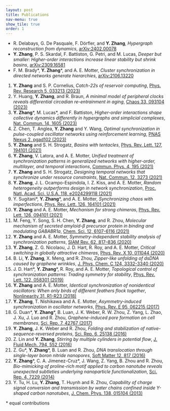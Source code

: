 ```yaml
---
layout: post
title: Publications
nav-menu: true
show_tile: true
order: 1
---
```


* R. Delabays, G. De Pasquale, F. Dörfler, and **Y. Zhang**, *Hypergraph reconstruction from dynamics*, [arXiv:2402.00078](https://arxiv.org/abs/2402.00078)
* **Y. Zhang**, P. S. Skardal, F. Battiston, G. Petri, and M. Lucas, *Deeper but smaller: Higher-order interactions increase linear stability but shrink basins*, [arXiv:2309.16581](https://arxiv.org/abs/2309.16581)
* F. M. Brady\*, **Y. Zhang**\*, and A. E. Motter, *Cluster synchronization in directed networks generate hierarchies*, [arXiv:2106.13220](https://arxiv.org/abs/2106.13220)

1. __Y. Zhang__ and S. P. Cornelius, *Catch-22s of reservoir computing*, [Phys. Rev. Research 5, 033213 (2023)](https://doi.org/10.1103/PhysRevResearch.5.033213)
1. Y. Huang, __Y. Zhang__, and R. Braun, *A minimal model of peripheral clocks reveals differential circadian re-entrainment in aging*, [Chaos 33, 093104 (2023)](https://doi.org/10.1063/5.0157524)
1. __Y. Zhang__\*, M. Lucas\*, and F. Battiston, *Higher-order interactions shape collective dynamics differently in hypergraphs and simplicial complexes*, [Nat. Commun. 14, 1605 (2023)](https://doi.org/10.1038/s41467-023-37190-9)
1. Z. Chen,  T. Anglea, __Y. Zhang__ and Y. Wang, *Optimal synchronization in pulse-coupled oscillator networks using reinforcement learning*, [PNAS Nexus 2, pgad102 (2023)](https://doi.org/10.1093/pnasnexus/pgad102)
1. __Y. Zhang__ and S. H. Strogatz, *Basins with tentacles*, [Phys. Rev. Lett. 127, 194101 (2021)](https://doi.org/10.1103/PhysRevLett.127.194101)
1. __Y. Zhang__, V. Latora, and A. E. Motter, *Unified treatment of synchronization patterns in generalized networks with higher-order, multilayer, and temporal interactions*, [Commun. Phys. 4, 195 (2021)](https://doi.org/10.1038/s42005-021-00695-0)
1. __Y. Zhang__ and S. H. Strogatz, *Designing temporal networks that synchronize under resource constraints*, [Nat. Commun. 12, 3273 (2021)](https://doi.org/10.1038/s41467-021-23446-9)
1. __Y. Zhang__, J. L. Ocampo-Espindola, I. Z. Kiss, and A. E. Motter, *Random heterogeneity outperforms design in network synchronization*, [Proc. Natl. Acad. Sci. U.S.A. 118, e2024299118 (2021)](https://doi.org/10.1073/pnas.2024299118)
1. Y. Sugitani\*, __Y. Zhang__\*, and A. E. Motter, *Synchronizing chaos with imperfections*, [Phys. Rev. Lett. 126, 164101 (2021)](https://doi.org/10.1103/PhysRevLett.126.164101)
1. __Y. Zhang__ and A. E. Motter, *Mechanism for strong chimeras*, [Phys. Rev. Lett. 126, 094101 (2021)](https://doi.org/10.1103/PhysRevLett.126.094101)
1. M. Feng, Y. Song, S. H. Chen, __Y. Zhang__, and R. Zhou, *Molecular mechanism of secreted amyloid-β precursor protein in binding and modulating GABABR1a*, [Chem. Sci. 12, 6107-6116 (2021)](https://doi.org/10.1039/d0sc06946a)
1. __Y. Zhang__ and A. E. Motter, *Symmetry-independent stability analysis of synchronization patterns*, [SIAM Rev. 62, 817–836 (2020)](https://doi.org/10.1137/19M127358X)
1. __Y. Zhang__, Z. G. Nicolaou, J. D. Hart, R. Roy, and A. E. Motter, *Critical switching in globally attractive chimeras*, [Phys. Rev. X 10, 011044 (2020)](https://doi.org/10.1103/PhysRevX.10.011044)
1. B. Li, __Y. Zhang__, X. Meng, and R. Zhou, *Zipper-like unfolding of dsDNA caused by graphene wrinkles*, [J. Phys. Chem. C 124, 3332-3340 (2020)](https://dx.doi.org/10.1021/acs.jpcc.9b08778)
1. J. D. Hart\*, __Y. Zhang__\*, R. Roy, and A. E. Motter, *Topological control of synchronization patterns: Trading symmetry for stability*, [Phys. Rev. Lett. 122, 058301 (2019)](https://doi.org/10.1103/PhysRevLett.122.058301)
1. __Y. Zhang__ and A. E. Motter, *Identical synchronization of nonidentical oscillators: When only birds of different feathers flock together*, [Nonlinearity 31, R1-R23 (2018)](https://doi.org/10.1088/1361-6544/aa8fe7)
1. __Y. Zhang__, T. Nishikawa and A. E. Motter, *Asymmetry-induced synchronization in oscillator networks*, [Phys. Rev. E 95, 062215 (2017)](http://dx.doi.org/10.1103/PhysRevE.95.062215)
1. G. Duan\*, __Y. Zhang__\*, B. Luan, J. K. Weber, R. W. Zhou, Z. Yang, L. Zhao, J. Xu, J. Luo and R. Zhou, *Graphene-induced pore formation on cell membranes*, [Sci. Rep. 7, 42767 (2017)](http://dx.doi.org/10.1038/srep42767)
1. __Y. Zhang__, J. K. Weber and R. Zhou, *Folding and stabilization of native-sequence-reversed proteins*, [Sci. Rep. 6, 25138 (2016)](http://dx.doi.org/10.1038/srep25138)
1. Z. Lin and __Y. Zhang__, *Stirring by multiple cylinders in potential flow*, [J. Fluid Mech. 794, 552 (2016)](http://dx.doi.org/10.1017/jfm.2016.107)
1. Z. Gu\*, __Y. Zhang__\*, B. Luan and R. Zhou, *DNA translocation through single-layer boron nitride nanopores*, [Soft Matter 12, 817 (2016)](http://dx.doi.org/10.1039/c5sm02197a)
1. __Y. Zhang__\*, C. A. Jimenez-Cruz\*, J. Wang, Z. Yang, B. Zhou and R. Zhou, *Bio-mimicking of proline-rich motif applied to carbon nanotube reveals unexpected subtleties underlying nanoparticle functionalization*, [Sci. Rep. 4, 7229 (2014)](http://dx.doi.org/10.1038/srep07229)
1. Y. Tu, H. Lu, __Y. Zhang__, T. Huynh and R. Zhou, *Capability of charge signal conversion and transmission by water chains confined inside Y-shaped carbon nanotubes*, [J. Chem. Phys. 138, 015104 (2013)](http://dx.doi.org/10.1063/1.4773221)

\* equal contributions
